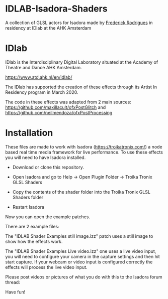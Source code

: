 # IDLAB-Isadora-Shaders
A collection of GLSL actors for Isadora made by [Frederick Rodrigues](http://www.fredrodrigues.net/) in residency at IDlab at the AHK Amsterdam


# IDlab
IDlab is the Interdisciplinary Digital Laboratory situated at the Academy of Theatre and Dance AHK Amsterdam.

https://www.atd.ahk.nl/en/idlab/

The IDlab has supported the creation of these effects through its Artist In Residency program in March 2020.

The code in these effects was adapted from 2 main sources:
https://github.com/maxillacult/ofxPostGlitch
and
https://github.com/neilmendoza/ofxPostProcessing


# Installation

These files are made to work with Isadora (https://troikatronix.com/) a node based real time media framework for live performance. To use these effects you will need to have Isadora installed.

* Download or clone this repository.

* Open Isadora and go to Help ->  Open Plugin Folder -> Troika Tronix GLSL Shaders

* Copy the contents of the shader folder into the Troika Tronix GLSL Shaders folder

* Restart Isadora

Now you can open the example patches.

There are 2 example files:

The "IDLAB Shader Examples still image.izz" patch uses a still image to show how the effects work.
 

The "IDLAB Shader Examples Live video.izz" one uses a live video input, you will need to configure your camera in the capture settings and then hit start capture.
If your webcam or video input is configured correctly the effects will process the live video input.

Please post videos or pictures of what you do with this to the Isadora forum thread:

Have fun!
